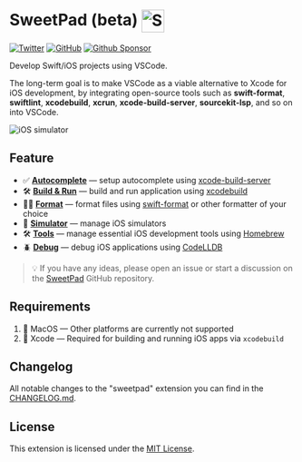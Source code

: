 # SweetPad (beta) <img valign="middle" alt="SweetPad logo" width="40" src="./images/logo.png" />

<!-- [![Discord](https://img.shields.io/badge/SweetPad-Discord-blue?logo=discord&logoColor=white&link=https%3A%2F%2Fdiscord.gg%2FXZwRtQ5dew)](https://discord.gg/XZwRtQ5dew) -->

[![Twitter](https://img.shields.io/twitter/follow/sweetpad_dev?style=social&logo=twitter)](https://twitter.com/sweetpad_dev)
[![GitHub](https://img.shields.io/github/stars/sweetpad-dev/sweetpad?style=social)](https://github.com/sweetpad-dev/sweetpad)
[![Github Sponsor](https://img.shields.io/github/sponsors/sweetpad-dev)](https://github.com/sponsors/sweetpad-dev)

Develop Swift/iOS projects using VSCode.

The long-term goal is to make VSCode as a viable alternative to Xcode for iOS development, by integrating open-source
tools such as **swift-format**, **swiftlint**, **xcodebuild**, **xcrun**, **xcode-build-server**, **sourcekit-lsp**, and
so on into VSCode.

![iOS simulator](./docs/images/build-demo.gif)

## Feature

- ✅ **[Autocomplete](./docs/wiki/autocomplete.md)** — setup autocomplete using
  [xcode-build-server](https://github.com/SolaWing/xcode-build-server)
- 🛠️ **[Build & Run](./docs/wiki/build.md)** — build and run application using
  [xcodebuild](https://developer.apple.com/library/archive/technotes/tn2339/_index.html)
- 💅🏼 **[Format](./docs/wiki/format.md)** — format files using [swift-format](https://github.com/apple/swift-format) or
  other formatter of your choice
- 📱 **[Simulator](./docs/wiki/simulator.md)** — manage iOS simulators
- 🛠️ **[Tools](./docs/wiki/tools.md)** — manage essential iOS development tools using [Homebrew](https://brew.sh/)
- 🪲 **[Debug](./docs/wiki/debug.md)** — debug iOS applications using
  [CodeLLDB](https://marketplace.visualstudio.com/items?itemName=vadimcn.vscode-lldb)

> 💡 If you have any ideas, please open an issue or start a discussion on the
> [SweetPad](https://github.com/sweetpad-dev/sweetpad) GitHub repository.

## Requirements

1. 🍏 MacOS — Other platforms are currently not supported
2. 📱 Xcode — Required for building and running iOS apps via `xcodebuild`

## Changelog

All notable changes to the "sweetpad" extension you can find in the [CHANGELOG.md](./CHANGELOG.md).

## License

This extension is licensed under the [MIT License](./LICENSE.md).
